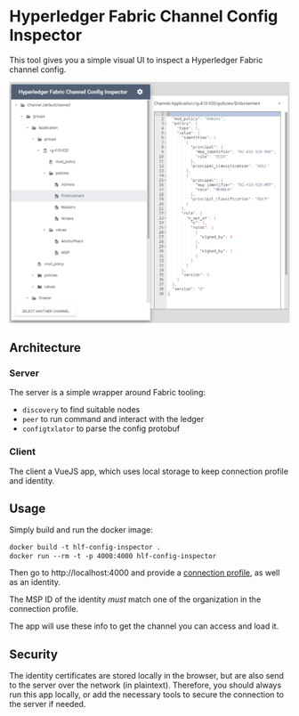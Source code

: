 # Hyperledger Fabric Channel Config Inspector

This tool gives you a simple visual UI to inspect a Hyperledger Fabric channel config.

![alt](./screen.png)

## Architecture

### Server

The server is a simple wrapper around Fabric tooling:

- `discovery` to find suitable nodes
- `peer` to run command and interact with the ledger
- `configtxlator` to parse the config protobuf

### Client

The client a VueJS app, which uses local storage to keep connection profile and identity.

## Usage

Simply build and run the docker image:

```
docker build -t hlf-config-inspector .
docker run --rm -t -p 4000:4000 hlf-config-inspector
```

Then go to http://localhost:4000 and provide a [connection profile](https://hyperledger-fabric.readthedocs.io/en/release-2.2/developapps/connectionprofile.html#connection-profile), as well as an identity.

The MSP ID of the identity _must_ match one of the organization in the connection profile.

The app will use these info to get the channel you can access and load it.

## Security

The identity certificates are stored locally in the browser, but are also send to the server over the network (in plaintext). Therefore, you should always run this app locally, or add the necessary tools to secure the connection to the server if needed.
